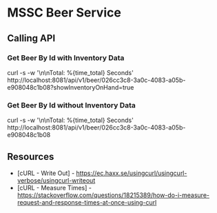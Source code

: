 # MSSC Beer Service

## Calling API

### Get Beer By Id with Inventory Data
curl -s -w '\n\nTotal: %{time_total} Seconds' http://localhost:8081/api/v1/beer/026cc3c8-3a0c-4083-a05b-e908048c1b08?showInventoryOnHand=true

### Get Beer By Id without Inventory Data
curl -s -w '\n\nTotal: %{time_total} Seconds' http://localhost:8081/api/v1/beer/026cc3c8-3a0c-4083-a05b-e908048c1b08

## Resources
- [cURL - Write Out] - https://ec.haxx.se/usingcurl/usingcurl-verbose/usingcurl-writeout
- [cURL - Measure Times] - https://stackoverflow.com/questions/18215389/how-do-i-measure-request-and-response-times-at-once-using-curl
